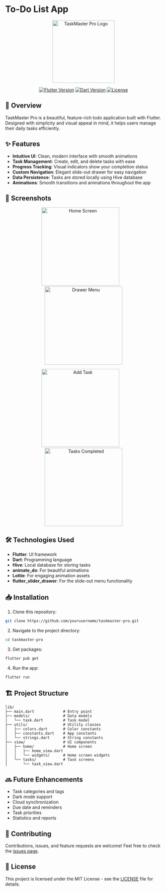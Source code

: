 # To-Do List App

<p align="center">
  <img src="screenshots/app_logo.png" alt="TaskMaster Pro Logo" width="200"/>
</p>

<p align="center">
  <a href="https://flutter.dev"><img src="https://img.shields.io/badge/Flutter-v3.10.0-blue?logo=flutter" alt="Flutter Version"></a>
  <a href="https://dart.dev"><img src="https://img.shields.io/badge/Dart-v3.0.0-blue?logo=dart" alt="Dart Version"></a>
  <a href="LICENSE"><img src="https://img.shields.io/badge/License-MIT-purple.svg" alt="License"></a>
</p>

## 📱 Overview

TaskMaster Pro is a beautiful, feature-rich todo application built with Flutter. Designed with simplicity and visual appeal in mind, it helps users manage their daily tasks efficiently.

## ✨ Features

- **Intuitive UI**: Clean, modern interface with smooth animations
- **Task Management**: Create, edit, and delete tasks with ease
- **Progress Tracking**: Visual indicators show your completion status
- **Custom Navigation**: Elegant slide-out drawer for easy navigation
- **Data Persistence**: Tasks are stored locally using Hive database
- **Animations**: Smooth transitions and animations throughout the app

## 📸 Screenshots

<p align="center">
  <img src="screenshots/home_screen.png" width="250" alt="Home Screen"/>
  &nbsp;&nbsp;&nbsp;&nbsp;
  <img src="screenshots/drawer_menu.png" width="250" alt="Drawer Menu"/>
</p>

<p align="center">
  <img src="screenshots/add_task.png" width="250" alt="Add Task"/>
  &nbsp;&nbsp;&nbsp;&nbsp;
  <img src="screenshots/task_completed.png" width="250" alt="Tasks Completed"/>
</p>

## 🛠️ Technologies Used

- **Flutter**: UI framework
- **Dart**: Programming language
- **Hive**: Local database for storing tasks
- **animate_do**: For beautiful animations
- **Lottie**: For engaging animation assets
- **flutter_slider_drawer**: For the slide-out menu functionality

## 📥 Installation

1. Clone this repository:
```bash
git clone https://github.com/yourusername/taskmaster-pro.git
```

2. Navigate to the project directory:
```bash
cd taskmaster-pro
```

3. Get packages:
```bash
flutter pub get
```

4. Run the app:
```bash
flutter run
```

## 🏗️ Project Structure

```
lib/
├── main.dart             # Entry point
├── models/               # Data models
│   └── task.dart         # Task model
├── utils/                # Utility classes
│   ├── colors.dart       # Color constants
│   ├── constants.dart    # App constants
│   └── strings.dart      # String constants
├── view/                 # UI components
│   ├── home/             # Home screen
│   │   ├── home_view.dart
│   │   └── widgets/      # Home screen widgets
│   └── tasks/            # Task screens
│       └── task_view.dart
```

## 🔜 Future Enhancements

- Task categories and tags
- Dark mode support
- Cloud synchronization
- Due date and reminders
- Task priorities
- Statistics and reports

## 🤝 Contributing

Contributions, issues, and feature requests are welcome! Feel free to check the [issues page](https://github.com/yourusername/taskmaster-pro/issues).

## 📄 License

This project is licensed under the MIT License - see the [LICENSE](LICENSE) file for details.


